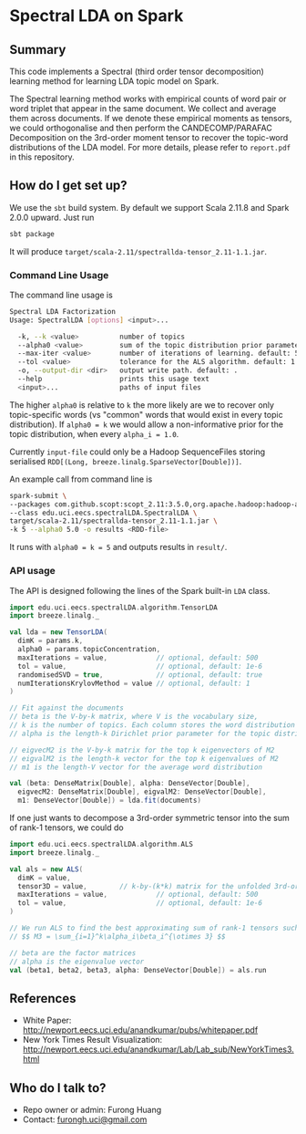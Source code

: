 # Spectral LDA on Spark

## Summary 
This code implements a Spectral (third order tensor decomposition) learning method for learning LDA topic model on Spark.

The Spectral learning method works with empirical counts of word pair or word triplet that appear in the same document. We collect and average them across documents. If we denote these empirical moments as tensors, we could orthogonalise and then perform the CANDECOMP/PARAFAC Decomposition on the 3rd-order moment tensor to recover the topic-word distributions of the LDA model. For more details, please refer to `report.pdf` in this repository.

## How do I get set up?
We use the `sbt` build system. By default we support Scala 2.11.8 and Spark 2.0.0 upward. Just run

```bash
sbt package
```

It will produce `target/scala-2.11/spectrallda-tensor_2.11-1.1.jar`.
    
### Command Line Usage
The command line usage is 
    
```bash
Spectral LDA Factorization
Usage: SpectralLDA [options] <input>...

  -k, --k <value>          number of topics
  --alpha0 <value>         sum of the topic distribution prior parameter
  --max-iter <value>       number of iterations of learning. default: 500
  --tol <value>            tolerance for the ALS algorithm. default: 1.0E-6
  -o, --output-dir <dir>   output write path. default: .
  --help                   prints this usage text
  <input>...               paths of input files   
```
The higher `alpha0` is relative to `k` the more likely are we to recover only topic-specific words (vs "common" words that would exist in every topic distribution). If `alpha0 = k` we would allow a non-informative prior for the topic distribution, when every `alpha_i = 1.0`.

Currently `input-file` could only be a Hadoop SequenceFiles storing serialised `RDD[(Long, breeze.linalg.SparseVector[Double])]`.

An example call from command line is

```bash
spark-submit \
--packages com.github.scopt:scopt_2.11:3.5.0,org.apache.hadoop:hadoop-aws:2.7.3 \
--class edu.uci.eecs.spectralLDA.SpectralLDA \
target/scala-2.11/spectrallda-tensor_2.11-1.1.jar \
-k 5 --alpha0 5.0 -o results <RDD-file>
```

It runs with `alpha0 = k = 5` and outputs results in `result/`.

### API usage
The API is designed following the lines of the Spark built-in `LDA` class.

```scala
import edu.uci.eecs.spectralLDA.algorithm.TensorLDA
import breeze.linalg._

val lda = new TensorLDA(
  dimK = params.k,
  alpha0 = params.topicConcentration,
  maxIterations = value,            // optional, default: 500
  tol = value,                      // optional, default: 1e-6
  randomisedSVD = true,             // optional, default: true
  numIterationsKrylovMethod = value // optional, default: 1
)

// Fit against the documents
// beta is the V-by-k matrix, where V is the vocabulary size, 
// k is the number of topics. Each column stores the word distribution per topic
// alpha is the length-k Dirichlet prior parameter for the topic distribution

// eigvecM2 is the V-by-k matrix for the top k eigenvectors of M2
// eigvalM2 is the length-k vector for the top k eigenvalues of M2
// m1 is the length-V vector for the average word distribution

val (beta: DenseMatrix[Double], alpha: DenseVector[Double], 
  eigvecM2: DenseMatrix[Double], eigvalM2: DenseVector[Double],
  m1: DenseVector[Double]) = lda.fit(documents)
```

If one just wants to decompose a 3rd-order symmetric tensor into the sum of rank-1 tensors, we could do

```scala
import edu.uci.eecs.spectralLDA.algorithm.ALS
import breeze.linalg._

val als = new ALS(
  dimK = value,
  tensor3D = value,        // k-by-(k*k) matrix for the unfolded 3rd-order symmetric tensor
  maxIterations = value,            // optional, default: 500
  tol = value,                      // optional, default: 1e-6
)

// We run ALS to find the best approximating sum of rank-1 tensors such that 
// $$ M3 = \sum_{i=1}^k\alpha_i\beta_i^{\otimes 3} $$

// beta are the factor matrices
// alpha is the eigenvalue vector
val (beta1, beta2, beta3, alpha: DenseVector[Double]) = als.run
```
    
## References
* White Paper: http://newport.eecs.uci.edu/anandkumar/pubs/whitepaper.pdf
* New York Times Result Visualization: http://newport.eecs.uci.edu/anandkumar/Lab/Lab_sub/NewYorkTimes3.html

## Who do I talk to?

* Repo owner or admin: Furong Huang 
* Contact: furongh.uci@gmail.com
